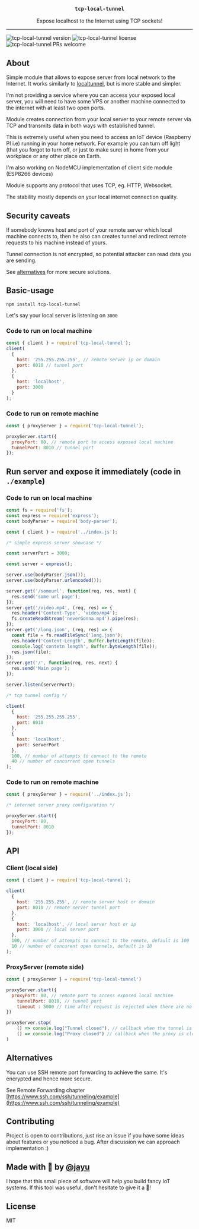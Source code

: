 <h3 align="center">
  <code>tcp-local-tunnel</code>
</h3>

<p align="center">
  Expose localhost to the Internet using TCP sockets!
</p>

---

<img alt="tcp-local-tunnel version" src="https://img.shields.io/npm/v/tcp-local-tunnel"> <img alt="tcp-local-tunnel license" src="https://img.shields.io/npm/l/tcp-local-tunnel"> <img alt="tcp-local-tunnel PRs welcome" src="https://img.shields.io/badge/PRs-welcome-brightgreen.svg?style=flat-square">

## About

Simple module that allows to expose server from local network to the Internet.
It works similarly to [localtunnel](https://github.com/localtunnel/localtunnel), but is more stable and simpler.

I'm not providing a service where you can access your exposed local server, you will need to have some VPS or another machine connected to the internet with at least two open ports.

Module creates connection from your local server to your remote server via TCP and transmits data in both ways with established tunnel.

This is extremely useful when you need to access an IoT device (Raspberry PI i.e) running in your home network. For example you can turn off light (that you forgot to turn off, or just to make sure) in home from your workplace or any other place on Earth.

I'm also working on NodeMCU implementation of client side module (ESP8266 devices)

Module supports any protocol that uses TCP, eg. HTTP, Websocket.

The stability mostly depends on your local internet connection quality.

## Security caveats

If somebody knows host and port of your remote server which local machine connects to, then he also can creates tunnel and redirect remote requests to his machine instead of yours. 

Tunnel connection is not encrypted, so potential attacker can read data you are sending.

See [alternatives](#alternatives) for more secure solutions.

## Basic-usage

`npm install tcp-local-tunnel`

Let's say your local server is listening on `3000`

### Code to run on local machine

```javascript
const { client } = require('tcp-local-tunnel');
client(
  {
    host: '255.255.255.255', // remote server ip or domain
    port: 8010 // tunnel port
  },
  {
    host: 'localhost',
    port: 3000
  }
);
```

### Code to run on remote machine

```javascript
const { proxyServer } = require('tcp-local-tunnel');

proxyServer.start({
  proxyPort: 80, // remote port to access exposed local machine
  tunnelPort: 8010 // tunnel port
});
```

## Run server and expose it immediately (code in `./example`)

### Code to run on local machine

```javascript
const fs = require('fs');
const express = require('express');
const bodyParser = require('body-parser');

const { client } = require('../index.js');

/* simple express server showcase */

const serverPort = 3000;

const server = express();

server.use(bodyParser.json());
server.use(bodyParser.urlencoded());

server.get('/someurl', function(req, res, next) {
  res.send('some url page');
});
server.get('/video.mp4', (req, res) => {
  res.header('Content-Type', 'video/mp4');
  fs.createReadStream('neverGonna.mp4').pipe(res);
});
server.get('/long.json', (req, res) => {
  const file = fs.readFileSync('long.json');
  res.header('Content-Length', Buffer.byteLength(file));
  console.log('contetn length', Buffer.byteLength(file));
  res.json(file);
});
server.get('/', function(req, res, next) {
  res.send('Main page');
});

server.listen(serverPort);

/* tcp tunnel config */

client(
  {
    host: '255.255.255.255',
    port: 8010
  },
  {
    host: 'localhost',
    port: serverPort
  }, 
  100, // number of attempts to connect to the remote
  40 // number of concurrent open tunnels
);
```

### Code to run on remote machine

```javascript
const { proxyServer } = require('../index.js');

/* internet server proxy configuration */

proxyServer.start({
  proxyPort: 80,
  tunnelPort: 8010
});
```

## API

### Client (local side)

```javascript
const { client } = require('tcp-local-tunnel');

client(
  {
    host: '255.255.255', // remote server host or domain
    port: 8010 // remote server tunnel port
  },
  {
    host: 'localhost', // local server host or ip
    port: 3000 // local server port
  },
  100, // number of attempts to connect to the remote, default is 100  
  10 // number of concurent open tunnels, default is 10
);
```

### ProxyServer (remote side)

```javascript
const { proxyServer } = require('tcp-local-tunnel')

proxyServer.start({
  proxyPort: 80, // remote port to access exposed local machine
    tunnelPort: 8010, // tunnel port
    timeout : 5000 // time after request is rejected when there are no tunnel connections
})

proxyServer.stop(
    () => console.log("Tunnel closed"), // callback when the tunnel is closed
    () => console.log("Proxy closed") // callback when the proxy is closed
)
```

## Alternatives

You can use SSH remote port forwarding to achieve the same. It's encrypted and hence more secure.

See Remote Forwarding chapter [https://www.ssh.com/ssh/tunneling/example](https://www.ssh.com/ssh/tunneling/example)

## Contributing

Project is open to contributions, just rise an issue if you have some ideas about features or you noticed a bug. After discussion we can approach implementation :)

## Made with 🧠 by [@jayu](https://github.com/jayu)

I hope that this small piece of software will help you build fancy IoT systems. If this tool was useful, don't hesitate to give it a 🌟!

## License
MIT
